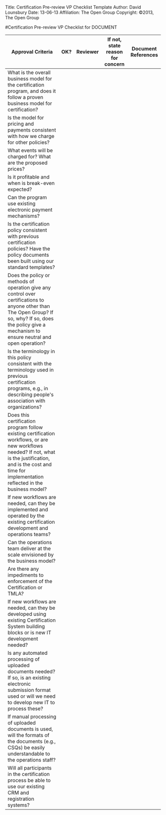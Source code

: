 Title: Certification Pre-review VP Checklist Template
Author: David Lounsbury
Date: 13-06-13
Affiliation: The Open Group
Copyright: ©2013, The Open Group

#Certification Pre-review VP Checklist for DOCUMENT

| Approval Criteria | OK? | Reviewer | If not, state reason for concern | Document References |
| ----------------- | --- | -------- | -------------------------------- | ------------------- |
| What is the overall business model for the certification program, and does it follow a proven business model for certification? | | | | |
| Is the model for pricing and payments consistent with how we charge for other policies?  | | | | |
| What events will be charged for?  What are the proposed prices?  | | | | |
Is it profitable and when is break-even expected?  | | | | |
| Can the program use existing electronic payment mechanisms? | | | | |
| Is the certification policy consistent with previous certification policies? Have the policy documents been built using our standard templates? | | | | |
| Does the policy or methods of operation give any control over certifications to anyone other than The Open Group? If so, why? If so, does the policy give a mechanism to ensure neutral and open operation? | | | | |
| Is the terminology in this policy consistent with the terminology used in previous certification programs, e.g., in describing people's association with organizations? | | | | |
| Does this certification program follow existing certification workflows, or are new workflows needed? If not, what is the justification, and is the cost and time for implementation reflected in the business model?| | | | |
| If new workflows are needed, can they be implemented and operated by the existing certification development and operations teams? | | | | |
| Can the operations team deliver at the scale envisioned by the business model? | | | | |
| Are there any impediments to enforcement of the Certification or TMLA?  | | | | |
| If new workflows are needed, can they be developed using existing Certification System building blocks or is new IT development needed? | | | | |
| Is any automated processing of uploaded documents needed? If so, is an existing electronic submission format used or will we need to develop new IT to process these? | | | | |
| If manual processing of uploaded documents is used, will the formats of the documents (e.g., CSQs) be easily understandable to the operations staff?  | | | | |
| Will all participants in the certification process be able to use our existing CRM and registration systems? | | | | |


